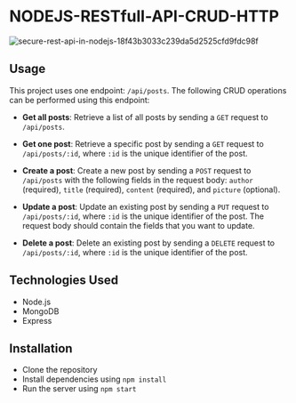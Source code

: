 # NODEJS-RESTfull-API-CRUD-HTTP

![secure-rest-api-in-nodejs-18f43b3033c239da5d2525cfd9fdc98f](https://user-images.githubusercontent.com/30796513/224491401-cd5c8a73-52ad-496a-8d83-e388e61eea41.png)

## Usage

This project uses one endpoint: `/api/posts`. The following CRUD operations can be performed using this endpoint:

- **Get all posts**: Retrieve a list of all posts by sending a `GET` request to `/api/posts`.

- **Get one post**: Retrieve a specific post by sending a `GET` request to `/api/posts/:id`, where `:id` is the unique identifier of the post.

- **Create a post**: Create a new post by sending a `POST` request to `/api/posts` with the following fields in the request body: `author` (required), `title` (required), `content` (required), and `picture` (optional).

- **Update a post**: Update an existing post by sending a `PUT` request to `/api/posts/:id`, where `:id` is the unique identifier of the post. The request body should contain the fields that you want to update.

- **Delete a post**: Delete an existing post by sending a `DELETE` request to `/api/posts/:id`, where `:id` is the unique identifier of the post.


## Technologies Used

- Node.js
- MongoDB
- Express

## Installation

- Clone the repository
- Install dependencies using `npm install`
- Run the server using `npm start`
